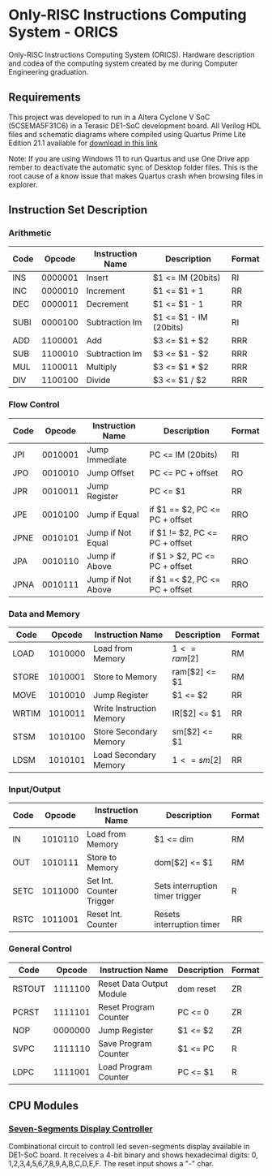 # Only-RISC Instructions Computing System - ORICS
Only-RISC Instructions Computing System (ORICS). Hardware description and codea of the computing system created by me during Computer Engineering graduation.

## Requirements
This project was developed to run in a Altera Cyclone V SoC (5CSEMA5F31C6) in a Terasic DE1-SoC development board. All Verilog HDL files and schematic diagrams where compiled using Quartus Prime Lite Edition 21.1 available for [download in this link](https://www.intel.com/content/www/us/en/software-kit/736572/intel-quartus-prime-lite-edition-design-software-version-21-1-1-for-windows.html)

Note: If you are using Windows 11 to run Quartus and use One Drive app rember to deactivate the automatic sync of Desktop folder files. This is the root cause of a know issue that makes Quartus crash when browsing files in explorer.

## Instruction Set Description

### Arithmetic

| Code   | Opcode  | Instruction Name         | Description                      | Format |
| ------ | ------- |------------------------- | -------------------------------- | ------ |
| INS    | 0000001 | Insert                   | $1 <= IM (20bits)                | RI     |
| INC    | 0000010 | Increment                | $1 <= $1 + 1                     | RR     |
| DEC    | 0000011 | Decrement                | $1 <= $1 - 1                     | RR     |
| SUBI   | 0000100 | Subtraction Im           | $1 <= $1 - IM (20bits)           | RI     |
| ADD    | 1100001 | Add                      | $3 <= $1 + $2                    | RRR    |
| SUB    | 1100010 | Subtraction Im           | $3 <= $1 - $2                    | RRR    |
| MUL    | 1100011 | Multiply                 | $3 <= $1 * $2                    | RRR    |
| DIV    | 1100100 | Divide                   | $3 <= $1 / $2                    | RRR    |

### Flow Control

| Code   | Opcode  | Instruction Name         | Description                     | Format |
| ------ | ------- |------------------------- | ------------------------------- | ------ |
| JPI    | 0010001 | Jump Immediate           | PC <= IM (20bits)               | RI     |
| JPO    | 0010010 | Jump Offset              | PC <= PC + offset               | RO     |
| JPR    | 0010011 | Jump Register            | PC <= $1                        | RR     |
| JPE    | 0010100 | Jump if Equal            | if $1 == $2, PC <= PC + offset  | RRO    |
| JPNE   | 0010101 | Jump if Not Equal        | if $1 != $2, PC <= PC + offset  | RRO    |
| JPA    | 0010110 | Jump if Above            | if $1 > $2, PC <= PC + offset   | RRO    |
| JPNA   | 0010111 | Jump if Not Above        | if $1 =< $2, PC <= PC + offset  | RRO    |

### Data and Memory

| Code   | Opcode  | Instruction Name         | Description                     | Format |
| ------ | ------- |------------------------- | ------------------------------- | ------ |
| LOAD   | 1010000 | Load from Memory         | $1 <= ram[$2]                   | RM     |
| STORE  | 1010001 | Store to Memory          | ram[$2] <= $1                   | RM     |
| MOVE   | 1010010 | Jump Register            | $1 <= $2                        | RR     |
| WRTIM  | 1010011 | Write Instruction Memory | IR[$2] <= $1                    | RR     |
| STSM   | 1010100 | Store Secondary Memory   | sm[$2] <= $1                    | RR     |
| LDSM   | 1010101 | Load Secondary Memory    | $1 <= sm[$2]                    | RR     |

### Input/Output

| Code   | Opcode  | Instruction Name         | Description                     | Format |
| ------ | ------- |------------------------- | ------------------------------- | ------ |
| IN     | 1010110 | Load from Memory         | $1 <= dim                       | RM     |
| OUT    | 1010111 | Store to Memory          | dom[$2] <= $1                   | RM     |
| SETC   | 1011000 | Set Int. Counter Trigger | Sets interruption timer trigger | R      |
| RSTC   | 1011001 | Reset Int. Counter       | Resets interruption timer       | RR     |

### General Control

| Code   | Opcode  | Instruction Name         | Description                     | Format |
| ------ | ------- |------------------------- | ------------------------------- | ------ |
| RSTOUT | 1111100 | Reset Data Output Module | dom reset                       | ZR     |
| PCRST  | 1111101 | Reset Program Counter    | PC <= 0                         | ZR     |
| NOP    | 0000000 | Jump Register            | $1 <= $2                        | ZR     |
| SVPC   | 1111110 | Save Program Counter     | $1 <= PC                        | R      |
| LDPC   | 1111001 | Load Program Counter     | PC <= $1                        | R      |

## CPU Modules

### [Seven-Segments Display Controller](/modules/SevenSegmentsDisplayController/README.md)
Combinational circuit to controll led seven-segments display available in DE1-SoC board.
It receives a 4-bit binary and shows hexadecimal digits: 0, 1,2,3,4,5,6,7,8,9,A,B,C,D,E,F.
The reset input shows a "-" char.